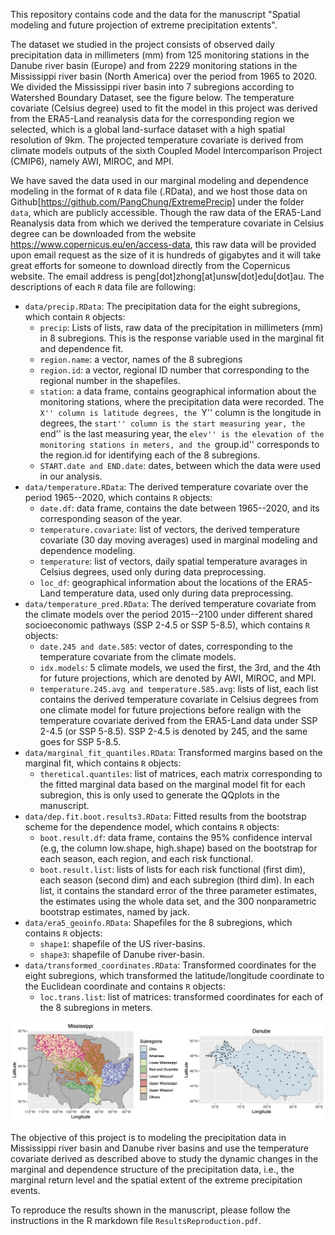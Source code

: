 This repository contains code and the data for the manuscript "Spatial modeling and future projection of extreme
precipitation extents". 

The dataset we studied in the project consists of observed daily precipitation data in millimeters (mm) from 125 monitoring stations in the Danube river basin (Europe) and from 2229 monitoring stations in the Mississippi river basin (North America) over the period from 1965 to 2020. We divided the Mississippi river basin into 7 subregions according to Watershed Boundary Dataset, see the figure below. The temperature covariate (Celsius degree) used to fit the model in this project was derived from the ERA5-Land reanalysis data for the corresponding region we selected, which is a global land-surface dataset with a high spatial resolution of 9km. The projected temperature covariate is derived from climate models outputs of the sixth Coupled Model Intercomparison Project (CMIP6), namely AWI, MIROC, and MPI.

We have saved the data used in our marginal modeling and dependence modeling in the format of `R` data file (.RData), and we host those data on Github[https://github.com/PangChung/ExtremePrecip] under the folder `data`, which are publicly accessible. Though the raw data of the ERA5-Land Reanalysis data from which we derived the temperature covariate in Celsius degree can be downloaded from the website https://www.copernicus.eu/en/access-data, this raw data will be provided upon email request as the size of it is hundreds of gigabytes and it will take great efforts for someone to download directly from the Copernicus website. The email address is peng[dot]zhong[at]unsw[dot]edu[dot]au. The descriptions of each `R` data file are following:

* `data/precip.RData`: The precipitation data for the eight subregions, which contain `R` objects:
   + `precip`: Lists of lists, raw data of the precipitation in millimeters (mm) in 8 subregions. This is the response variable used in the marginal fit and dependence fit.
   + `region.name`: a vector, names of the 8 subregions
   + `region.id`: a vector, regional ID number that corresponding to the regional number in the shapefiles.
   + `station`: a data frame, contains geographical information about the monitoring stations, where the precipitation data were recorded. The ``X'' column is latitude degrees, the ``Y'' column is the longitude in degrees, the ``start'' column is the start measuring year, the ``end'' is the last measuring year, the ``elev'' is the elevation of the monitoring stations in meters, and the ``group.id'' corresponds to the region.id for identifying each of the 8 subregions.
   + `START.date and END.date`: dates, between which the data were used in our analysis. 
* `data/temperature.RData`: The derived temperature covariate over the period 1965--2020, which contains `R` objects:
    + `date.df`: data frame, contains the date between 1965--2020, and its corresponding season of the year. 
    + `temperature.covariate`: list of vectors, the derived temperature covariate (30 day moving averages) used in marginal modeling and dependence modeling.
    + `temperature`: list of vectors, daily spatial temperature avarages in Celsius degrees, used only during data preprocessing. 
    + `loc_df`: geographical information about the locations of the ERA5-Land temperature data, used only during data preprocessing. 
* `data/temperature_pred.RData`: The derived temperature covariate from the climate models over the period 2015--2100 under different shared socioeconomic pathways (SSP 2-4.5 or SSP 5-8.5), which contains `R` objects:
    + `date.245 and date.585`: vector of dates, corresponding to the temperature covariate from the climate models. 
    + `idx.models`: 5 climate models, we used the first, the 3rd, and the 4th for future projections, which are denoted by AWI, MIROC, and MPI. 
    + `temperature.245.avg and temperature.585.avg`: lists of list, each list contains the derived temperature covariate in Celsius degrees from one climate model for future projections before realign with the temperature covariate derived from the ERA5-Land data under SSP 2-4.5 (or SSP 5-8.5). SSP 2-4.5 is denoted by 245, and the same goes for SSP 5-8.5.    
* `data/marginal_fit_quantiles.RData`: Transformed margins based on the marginal fit,  which contains `R` objects:
    + `theretical.quantiles`: list of matrices, each matrix corresponding to the fitted marginal data based on the marginal model fit for each subregion, this is only used to generate the QQplots in the manuscript. 
* `data/dep.fit.boot.results3.RData`: Fitted results from the bootstrap scheme for the dependence model, which contains `R` objects:
    + `boot.result.df`: data frame, contains the 95\% confidence interval (e.g, the column low.shape, high.shape) based on the bootstrap for each season, each region, and each risk functional.
    + `boot.result.list`:  lists of lists for each risk functional (first dim), each season (second dim) and each subregion (third dim). In each list, it contains the standard error of the three parameter estimates, the estimates using the whole data set, and the 300 nonparametric bootstrap estimates, named by jack.
* `data/era5_geoinfo.RData`: Shapefiles for the 8 subregions, which contains `R` objects:
    + `shape1`: shapefile of the US river-basins.
    + `shape3`: shapefile of Danube river-basin.
* `data/transformed_coordinates.RData`: Transformed coordinates for the eight subregions, which transformed the latitude/longitude coordinate to the Euclidean coordinate and contains `R` objects:  
    + `loc.trans.list`: list of matrices: transformed coordinates for each of the 8 subregions in meters. 

![Subregions of the two river basins.](/figures/precip_loc.png)

The objective of this project is to modeling the precipitation data in Mississippi river basin and Danube river basins and use the temperature covariate derived as described above to study the dynamic changes in the marginal and dependence structure of the precipitation data, i.e., the marginal return level and the spatial extent of the extreme precipitation events.  

To reproduce the results shown in the manuscript, please follow the instructions in the R markdown file `ResultsReproduction.pdf`.
